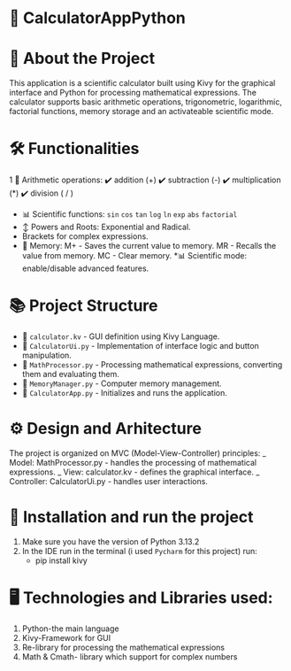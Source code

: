 # :book: CalculatorAppPython

# :pushpin: About the Project

This application is a scientific calculator built using Kivy for the graphical interface and Python for processing mathematical expressions.
The calculator supports basic arithmetic operations, trigonometric, logarithmic, factorial functions, memory storage and an activateable scientific mode.


# :hammer_and_wrench: Functionalities
 1 :1234: Arithmetic operations:
          :heavy_check_mark: addition (+)
          :heavy_check_mark: subtraction (-)
          :heavy_check_mark: multiplication (*)
          :heavy_check_mark: division ( / )
 * :bar_chart: Scientific functions:
     `sin`
     `cos`
     `tan`
     `log`
     `ln`
     `exp`
     `abs`
     `factorial`
 * :arrow_up_down: Powers and Roots: Exponential and Radical.
 * Brackets for complex expressions.
 * :floppy_disk: Memory:
    M+ - Saves the current value to memory.
    MR - Recalls the value from memory.
    MC - Clear memory.
 *:bar_chart: Scientific mode: enable/disable advanced features.


# :books: Project Structure 
  * :file_folder: `calculator.kv` - GUI definition using Kivy Language.
  * :file_folder: `CalculatorUi.py` - Implementation of interface logic and button manipulation.
  * :file_folder: `MathProcessor.py` - Processing mathematical expressions, converting them and evaluating them.
  * :file_folder: `MemoryManager.py` - Computer memory management.
  *  :file_folder: `CalculatorApp.py` - Initializes and runs the application.
# :gear: Design and Arhitecture
The project is organized on MVC (Model-View-Controller) principles:
 _ Model: MathProcessor.py - handles the processing of mathematical expressions.
 _ View: calculator.kv - defines the graphical interface.
 _ Controller: CalculatorUi.py - handles user interactions.
# :rocket: Installation and run the project
  1. Make sure you have the version of Python 3.13.2
  2. In the IDE run in the terminal (i used `Pycharm` for this project) run:
     * pip install kivy

# :desktop_computer: Technologies and Libraries used:
1. Python-the main language
2. Kivy-Framework for GUI
3. Re-library for processing the mathematical expressions
4. Math & Cmath- library which support for complex numbers

